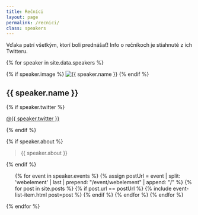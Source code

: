 ```yaml
---
title: Rečníci
layout: page
permalink: /recnici/
class: speakers
---
```


Vďaka patrí všetkým, ktorí boli prednášať! Info o rečníkoch je stiahnuté z ich Twitteru.

{% for speaker in site.data.speakers %}
<div class="speaker">

{% if speaker.image %}
    <img src="{{ speaker.image | prepend: site.baseurl }}" alt="{{ speaker.name }}" />
{% endif %}

<h2 id="{{ speaker.id }}">{{ speaker.name }}</h2>

{% if speaker.twitter %}
    <p>
        <a href="https://twitter.com/{{ speaker.twitter }}" title="{{ speaker.name }} - Twitter">@{{ speaker.twitter }}</a>
    </p>
{% endif %}

{% if speaker.about %}
    <blockquote>{{ speaker.about }}</blockquote>
{% endif %}

<ul>
{% for event in speaker.events %}
    {% assign postUrl = event | split: 'webelement' | last | prepend: "/event/webelement" | append: "/" %}
    {% for post in site.posts %}
        {% if post.url == postUrl %}
            {% include event-list-item.html post=post %}
        {% endif %}
    {% endfor %}
{% endfor %}
</ul>

</div>
{% endfor %}